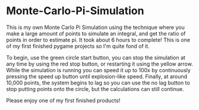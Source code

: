# Monte-Carlo-Pi-Simulation

This is my own Monte Carlo Pi Simulation using the technique where you make a large amount of points to simulate an integral, and get the ratio of points in order to estimate pi.
It took about 6 hours to complete! This is one of my first finished pygame projects so I'm quite fond of it.

To begin, use the green circle start button, you can stop the simulation at any time by using the red stop button, or restarting it using the yellow arrow.
While the simulation is running you can speed it up to 100x by continuously pressing the speed up button until explosion-like speed. Finally, at around 10,000 points, the system
begins to lag so you can use the no lag button to stop putting points onto the circle, but the calculations can still continue.

Please enjoy one of my first finished products!
